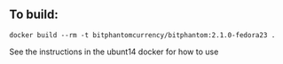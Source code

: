 To build:
---
    docker build --rm -t bitphantomcurrency/bitphantom:2.1.0-fedora23 .

See the instructions in the ubunt14 docker for how to use

